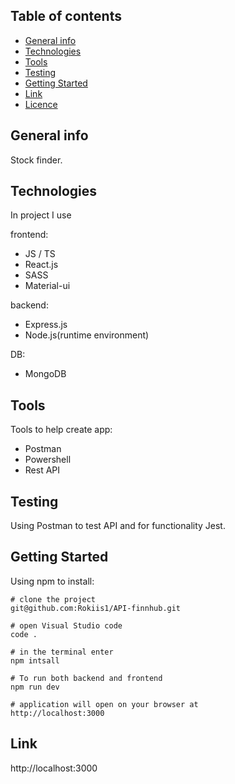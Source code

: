 ## Table of contents

- [General info](#general-info)
- [Technologies](#technologies)
- [Tools](#tools)
- [Testing](#testing)
- [Getting Started](#getting-started)
- [Link](#link)
- [Licence](#licence)

## General info

Stock finder.

## Technologies

In project I use

frontend:

- JS / TS
- React.js
- SASS
- Material-ui

backend:

- Express.js
- Node.js(runtime environment)

DB:

- MongoDB

## Tools

Tools to help create app:

- Postman
- Powershell
- Rest API

## Testing

Using Postman to test API and for functionality Jest.

## Getting Started

Using npm to install:

```
# clone the project
git@github.com:Rokiis1/API-finnhub.git

# open Visual Studio code
code .

# in the terminal enter
npm intsall

# To run both backend and frontend
npm run dev

# application will open on your browser at
http://localhost:3000

```

## Link

http://localhost:3000
